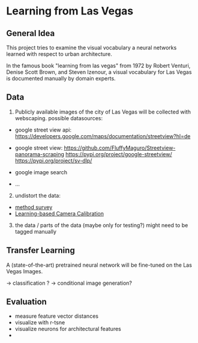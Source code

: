 # Learning from Las Vegas

## General Idea
This project tries to examine the visual vocabulary 
a neural networks learned with respect to urban architecture.

In the famous book "learning from las vegas" from 1972 by 
Robert Venturi, Denise Scott Brown, and Steven Izenour,
a visual vocabulary for Las Vegas is documented manually by domain experts.

## Data
1) Publicly available images of the city of Las Vegas will be
collected with webscaping.
possible datasources:
- google street view api:
  https://developers.google.com/maps/documentation/streetview?hl=de
- google street view:
  https://github.com/FluffyMaguro/Streetview-panorama-scraping
  https://pypi.org/project/google-streetview/
  https://pypi.org/project/sv-dlp/
  
- google image search
- ...
2) undistort the data:
  - [method survey](https://github.com/KangLiao929/Awesome-Deep-Camera-Calibration)
  - [Learning-based Camera Calibration](https://github.com/Easonyesheng/CCS)
  

3) the data / parts of the data (maybe only for testing?) might need to be tagged manually

## Transfer Learning

A (state-of-the-art) pretrained neural network will be fine-tuned on the Las Vegas Images.

-> classification ?
-> conditional image generation?

## Evaluation

- measure feature vector distances
- visualize with r-tsne
- visualize neurons for architectural features
- 



